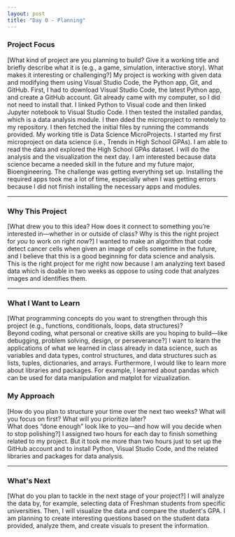 ```yaml
---
layout: post
title: "Day 0 - Planning"
---
```


### Project Focus

[What kind of project are you planning to build? Give it a working title and briefly describe what it is (e.g., a game, simulation, interactive story). What makes it interesting or challenging?]
My project is working with given data and modifying them using Visual Studio Code, the Python app, Git, and GitHub. First, I had to download Visual Studio Code, the latest Python app, and create a GitHub account. Git already came with my computer, so I did not need to install that. I linked Python to Visual code and then linked Jupyter notebook to Visual Studio Code. I then tested the installed pandas, which is a data analysis module. I then dded the microproject to remotely to my repository. I then fetched the initial files by running the commands provided. My working title is Data Science MicroProjects. I started my first microproject on data science (i.e., Trends in High School GPAs). I am able to read the data and explored the High School GPAs dataset. I will do the analysis and the visualization the next day. I am interested because data science became a needed skill in the future and my future major, Bioengineering. The challenge was getting everything set up. Installing the required apps took me a lot of time, especially when I was getting errors because I did not finish installing the necessary apps and modules.


---

### Why This Project 

[What drew you to this idea? How does it connect to something you’re interested in—whether in or outside of class? Why is this the right project for *you* to work on right *now*?]
I wanted to make an algorithm that code detect cancer cells when given an image of cells sometime in the future, and I believe that this is a good beginning for data science and analysis. This is the right project for me right now because I am analyzing text based data which is doable in two weeks as oppose to using code that analyzes images and identifies them. 

---

### What I Want to Learn

[What programming concepts do you want to strengthen through this project (e.g., functions, conditionals, loops, data structures)?  
Beyond coding, what personal or creative skills are you hoping to build—like debugging, problem solving, design, or perseverance?]
I want to learn the applications of what we learned in class already in data science, such as variables and data types, control structures, and data structures such as lists, tuples, dictionaries, and arrays. Furthermore, I would like to learn more about libraries and packages. For example, I learned about pandas which can be used for data manipulation and matplot for vizualization.


### My Approach 

[How do you plan to structure your time over the next two weeks? What will you focus on first? What will you prioritize later?  
What does “done enough” look like to you—and how will you decide when to stop polishing?]
I assigned two hours for each day to finish something related to my project. But it took me more than two hours just to set up the GitHub account and to install Python, Visual Studio Code, and the related libraries and packages for data analysis.

---

### What's Next

[What do you plan to tackle in the next stage of your project?]
I will analyze the data by, for example, selecting data of Freshman students from specific universities. Then, I will visualize the data and compare the student's GPA. I am planning to create interesting questions based on the student data provided, analyze them, and create visuals to present the information.
